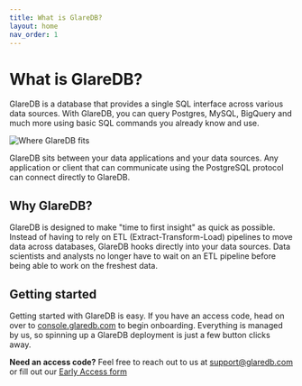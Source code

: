 ```yaml
---
title: What is GlareDB?
layout: home
nav_order: 1
---
```


<!-- markdownlint-disable title-case-style -->

# What is GlareDB?

<!-- markdownlint-enable title-case-style -->

GlareDB is a database that provides a single SQL interface across various data
sources. With GlareDB, you can query Postgres, MySQL, BigQuery and much more
using basic SQL commands you already know and use.

![Where GlareDB fits]

GlareDB sits between your data applications and your data sources. Any
application or client that can communicate using the PostgreSQL protocol can
connect directly to GlareDB.

<!-- markdownlint-disable title-case-style -->

## Why GlareDB?

<!-- markdownlint-enable title-case-style -->

GlareDB is designed to make "time to first insight" as quick as possible.
Instead of having to rely on ETL (Extract-Transform-Load) pipelines to move data
across databases, GlareDB hooks directly into your data sources. Data scientists
and analysts no longer have to wait on an ETL pipeline before being able to work
on the freshest data.

## Getting started

Getting started with GlareDB is easy. If you have an access code, head on over
to [console.glaredb.com] to begin onboarding. Everything is managed by us, so
spinning up a GlareDB deployment is just a few button clicks away.

**Need an access code?** Feel free to reach out to us at [support@glaredb.com]
or fill out our [Early Access form]

[support@glaredb.com]: mailto:support@glaredb.com
[Early Access form]: https://glaredb.com#early-access
[console.glaredb.com]: https://console.glaredb.com
[Where GlareDB fits]: {{site.baseurl}}/assets/images/where-glaredb-fits.png
